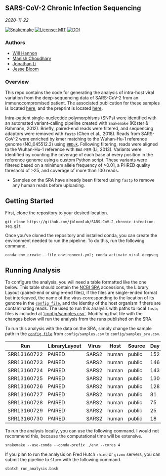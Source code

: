 ## SARS-CoV-2 Chronic Infection Sequencing
*2020-11-22*

[![Snakemake](https://img.shields.io/badge/snakemake-≥5.17-brightgreen.svg)](https://snakemake.bitbucket.io)
[![License: MIT](https://img.shields.io/badge/License-MIT-yellow.svg)](https://opensource.org/licenses/MIT)
[![DOI](https://zenodo.org/badge/DOI/10.5281/zenodo.4433186.svg)](https://doi.org/10.5281/zenodo.4433186)

### Authors

* [Will Hannon](https://www.linkedin.com/in/williamhannon/)
* [Manish Choudhary](https://jonathanlilab.bwh.harvard.edu/)
* [Jonathan Li](https://jonathanlilab.bwh.harvard.edu/)
* [Jesse Bloom](https://www.fredhutch.org/en/faculty-lab-directory/bloom-jesse.html)

### Overview

This repo contains the code for generating the analysis of intra-host viral variation from the deep-sequencing data of SARS-CoV-2 from an immunocompromised patient. The associated publication for these samples is located [here](https://www.nejm.org/doi/full/10.1056/NEJMc2031364), and the preprint is located [here](https://www.biorxiv.org/content/10.1101/2020.11.30.405472v1).

Intra-patient single-nucleotide polymorphisms (SNPs) were identified with an automated variant-calling pipeline created with `Snakemake` (Köster & Rahmann, 2012). Briefly, paired-end reads were filtered, and sequencing adaptors were removed with `fastp` (Chen et al., 2018). Reads from SARS-CoV-2 were enriched by kmer matching to the Wuhan-Hu-1 reference genome (NC_045512.2) using [`BBDuk`](https://jgi.doe.gov/data-and-tools/bbtools/bb-tools-user-guide/). Following filtering, reads were aligned to the Wuhan-Hu-1 reference with `BWA-MEM` (Li, 2013). Variants were identified by counting the coverage of each base at every position in the reference genome using a custom Python script. These variants were filtered based on a minimum allele frequency of >0.01, a PHRED quality threshold of >25, and coverage of more than 100 reads.

 * Samples on the SRA have already been filtered using `fastp` to remove any human reads before uploading.
 
## Getting Started 

First, clone the repository to your desired location. 

```
git clone https://github.com/jbloomlab/SARS-CoV-2_chronic-infection-seq.git 
```

Once you've cloned the repository and installed conda, you can create the environment needed to run the pipeline. To do this, run the following command. 

```
conda env create --file environment.yml; conda activate viral-deepseq
```

## Running Analysis

To configure the analysis, you will need a table formatted like the one below. This table should contain the [NCBI SRA](https://www.ncbi.nlm.nih.gov/sra) accessions, the Library Layout (paired-end or single-end files), if the files are single-ended format but interleaved, the name of the virus corresponding to the location of its genome in the [`config file`](/config/config.yml), and the identity of the host organism if there are contaminating reads. The used to run this analysis with paths to local `fastq` files is included at ['config/samples.csv`](config/samples.csv). Modifying that file with the changes below will run the analysis from the runs published on the SRA. 

To run this analysis with the data on the SRA, simply change the sample path in the [`config file`](/config/config.yml) from `config/samples.csv` to `config/samples_sra.csv`. 

| Run         | LibraryLayout | Virus | Host  | Source | Day |
|-------------|---------------|-------|-------|--------|-----|
| SRR13160722 | PAIRED        | SARS2 | human | public | 152 |
| SRR13160723 | PAIRED        | SARS2 | human | public | 146 |
| SRR13160724 | PAIRED        | SARS2 | human | public | 143 |
| SRR13160725 | PAIRED        | SARS2 | human | public | 130 |
| SRR13160726 | PAIRED        | SARS2 | human | public | 128 |
| SRR13160727 | PAIRED        | SARS2 | human | public | 81  |
| SRR13160728 | PAIRED        | SARS2 | human | public | 75  |
| SRR13160729 | PAIRED        | SARS2 | human | public | 25  |
| SRR13160730 | PAIRED        | SARS2 | human | public | 18  |

To run the analysis locally, you can use the following command. I would not recommend this, because the computational time will be extensive. 

```
snakemake --use-conda --conda-prefix ./env --cores 4
```

If you plan to run the analysis on Fred Hutch `rhino` or `gizmo` servers, you can submit the pipeline to `Slurm` with the following command. 

```
sbatch run_analysis.bash
```



